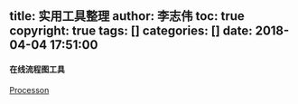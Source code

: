 title: 实用工具整理
author: 李志伟
toc: true
copyright: true
tags: []
categories: []
date: 2018-04-04 17:51:00
---

#### 在线流程图工具

[Processon](https://www.processon.com)
